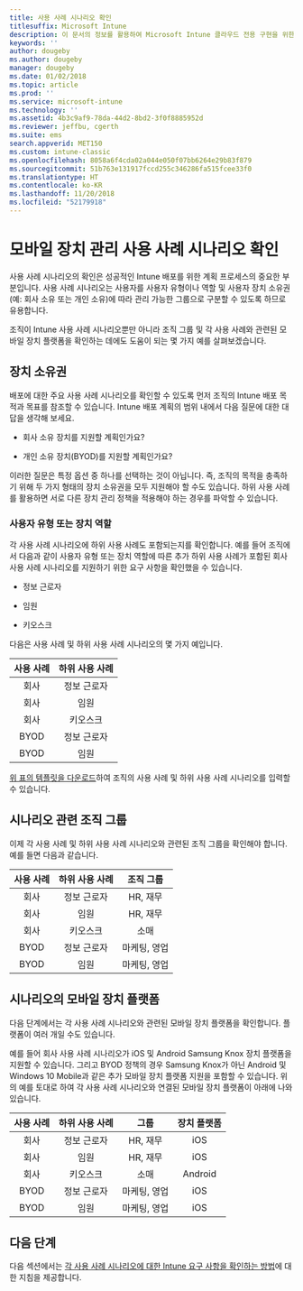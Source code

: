 ```yaml
---
title: 사용 사례 시나리오 확인
titlesuffix: Microsoft Intune
description: 이 문서의 정보를 활용하여 Microsoft Intune 클라우드 전용 구현을 위한 Intune 사용 사례 및 하위 사용 사례 시나리오를 확인할 수 있습니다.
keywords: ''
author: dougeby
ms.author: dougeby
manager: dougeby
ms.date: 01/02/2018
ms.topic: article
ms.prod: ''
ms.service: microsoft-intune
ms.technology: ''
ms.assetid: 4b3c9af9-78da-44d2-8bd2-3f0f8885952d
ms.reviewer: jeffbu, cgerth
ms.suite: ems
search.appverid: MET150
ms.custom: intune-classic
ms.openlocfilehash: 8058a6f4cda02a044e050f07bb6264e29b83f879
ms.sourcegitcommit: 51b763e131917fccd255c346286fa515fcee33f0
ms.translationtype: HT
ms.contentlocale: ko-KR
ms.lasthandoff: 11/20/2018
ms.locfileid: "52179918"
---
```

# <a name="identify-mobile-device-management-use-case-scenarios"></a>모바일 장치 관리 사용 사례 시나리오 확인

사용 사례 시나리오의 확인은 성공적인 Intune 배포를 위한 계획 프로세스의 중요한 부분입니다. 사용 사례 시나리오는 사용자를 사용자 유형이나 역할 및 사용자 장치 소유권(예: 회사 소유 또는 개인 소유)에 따라 관리 가능한 그룹으로 구분할 수 있도록 하므로 유용합니다.

조직이 Intune 사용 사례 시나리오뿐만 아니라 조직 그룹 및 각 사용 사례와 관련된 모바일 장치 플랫폼을 확인하는 데에도 도움이 되는 몇 가지 예를 살펴보겠습니다.

## <a name="device-ownership"></a>장치 소유권
배포에 대한 주요 사용 사례 시나리오를 확인할 수 있도록 먼저 조직의 Intune 배포 목적과 목표를 참조할 수 있습니다. Intune 배포 계획의 범위 내에서 다음 질문에 대한 대답을 생각해 보세요.

-   회사 소유 장치를 지원할 계획인가요?

-   개인 소유 장치(BYOD)를 지원할 계획인가요?

이러한 질문은 특정 옵션 중 하나를 선택하는 것이 아닙니다. 즉, 조직의 목적을 충족하기 위해 두 가지 형태의 장치 소유권을 모두 지원해야 할 수도 있습니다. 하위 사용 사례를 활용하면 서로 다른 장치 관리 정책을 적용해야 하는 경우를 파악할 수 있습니다.

### <a name="user-type-or-device-role"></a>사용자 유형 또는 장치 역할

각 사용 사례 시나리오에 하위 사용 사례도 포함되는지를 확인합니다. 예를 들어 조직에서 다음과 같이 사용자 유형 또는 장치 역할에 따른 추가 하위 사용 사례가 포함된 회사 사용 사례 시나리오를 지원하기 위한 요구 사항을 확인했을 수 있습니다.

-   정보 근로자

-   임원

-   키오스크

다음은 사용 사례 및 하위 사용 사례 시나리오의 몇 가지 예입니다.

| **사용 사례** | **하위 사용 사례** |
|:---:|:---:|
| 회사 | 정보 근로자 |              
| 회사 | 임원 |           
| 회사 | 키오스크 |
| BYOD | 정보 근로자 |           
| BYOD | 임원 |

[위 표의 템플릿을 다운로드](https://gallery.technet.microsoft.com/Intune-deployment-planning-fae156c2?redir=0)하여 조직의 사용 사례 및 하위 사용 사례 시나리오를 입력할 수 있습니다.

## <a name="organizational-groups-for-your-scenarios"></a>시나리오 관련 조직 그룹

이제 각 사용 사례 및 하위 사용 사례 시나리오와 관련된 조직 그룹을 확인해야 합니다. 예를 들면 다음과 같습니다.

| **사용 사례** | **하위 사용 사례** | **조직 그룹** |
|:---:|:---:|:---:|
| 회사 | 정보 근로자 | HR, 재무 |               
| 회사 | 임원 | HR, 재무 |            
| 회사 | 키오스크 | 소매 |
| BYOD | 정보 근로자 | 마케팅, 영업 |            
| BYOD | 임원 | 마케팅, 영업 |


## <a name="mobile-device-platforms-for-your-scenarios"></a>시나리오의 모바일 장치 플랫폼

다음 단계에서는 각 사용 사례 시나리오와 관련된 모바일 장치 플랫폼을 확인합니다. 플랫폼이 여러 개일 수도 있습니다.

예를 들어 회사 사용 사례 시나리오가 iOS 및 Android Samsung Knox 장치 플랫폼을 지원할 수 있습니다. 그리고 BYOD 정책의 경우 Samsung Knox가 아닌 Android 및 Windows 10 Mobile과 같은 추가 모바일 장치 플랫폼 지원을 포함할 수 있습니다. 위의 예를 토대로 하여 각 사용 사례 시나리오와 연결된 모바일 장치 플랫폼이 아래에 나와 있습니다.

| **사용 사례** | **하위 사용 사례** | **그룹** | **장치 플랫폼** |   
|:---:|:---:|:---:|:---:|
| 회사 | 정보 근로자 | HR, 재무 | iOS |                                                           
| 회사 | 임원 | HR, 재무 | iOS |                                                           
| 회사 | 키오스크 | 소매 | Android |
| BYOD | 정보 근로자 | 마케팅, 영업 | iOS |                                                           
| BYOD | 임원 | 마케팅, 영업 | iOS |

## <a name="next-steps"></a>다음 단계

다음 섹션에서는 [각 사용 사례 시나리오에 대한 Intune 요구 사항을 확인하는 방법](planning-guide-requirements.md)에 대한 지침을 제공합니다.
